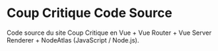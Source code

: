 # Coup Critique Code Source

Code source du site Coup Critique en Vue + Vue Router + Vue Server Renderer + NodeAtlas (JavaScript / Node.js).
